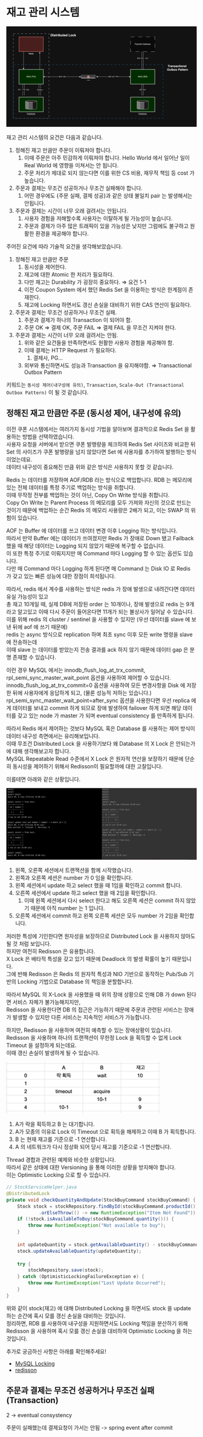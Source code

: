 # 재고 관리 시스템

<img src="./static/diagram.png" />

재고 관리 시스템의 요건은 다음과 같습니다.
1. 정해진 재고 만큼만 주문이 이뤄져야 합니다. 
   1. 이때 주문은 아주 민감하게 이뤄져야 합니다. Hello World 에서 일어난 일이 Real World 에 영향을 미쳐서는 안 됩니다.
   2. 주문 처리가 제대로 되지 않는다면 이를 위한 CS 비용, 재무적 책임 등 cost 가 높습니다.
2. 주문과 결제는 무조건 성공하거나 무조건 실패해야 합니다.
   1. 어떤 경우에도 {주문 실패, 결제 성공}과 같은 상태 불일치 pair 는 발생해서는 안됩니다.
3. 주문과 결제는 시간이 너무 오래 걸려서는 안됩니다.
   1. 사용자 경험을 저해할수록 사용자는 이탈하게 될 가능성이 높습니다.
   2. 주문과 결제가 아주 많은 트래픽이 있을 가능성은 낮지만 그럼에도 불구하고 원활한 환경을 제공해야 합니다.

주어진 요건에 따라 기술적 요건을 생각해보았습니다.

1. 정해진 재고 만큼만 주문
   1. 동시성을 제어한다.
   2. 재고에 대한 Atomic 한 처리가 필요하다.
   3. 다만 재고는 Durability 가 굉장히 중요하다. ⇒ 요건 1-1
   4. 이전 Coupon System 에서 했던 Redis Set 을 이용하는 방식은 한계점이 존재한다.
   5. 재고에 Locking 하면서도 갱신 손실을 대비하기 위한 CAS 연산이 필요하다.
2. 주문과 결제는 무조건 성공하거나 무조건 실패.
   1. 주문과 결제가 하나의 Transaction 이 되어야 함.
   2. 주문 OK ⇒ 결제 OK, 주문 FAIL ⇒ 결제 FAIL 을 무조건 지켜야 한다.
3. 주문과 결제는 시간이 너무 오래 걸려서는 안됨.
   1. 위와 같은 요건들을 만족하면서도 원활한 사용자 경험을 제공해야 함.
   2. 이때 결제는 HTTP Request 가 필요하다.
      1. 결제사, PG...
   3. 외부와 통신하면서도 성능과 Transaction 을 유지해야함. ⇒ Transactional Outbox Pattern

키워드는 `동시성 제어(내구성에 유의)`, `Transaction`, `Scale-Out (Transactional Outbox Pattern)` 이 될 것 같습니다.

## 정해진 재고 만큼만 주문 (동시성 제어, 내구성에 유의)

이전 쿠폰 시스템에서는 여러가지 동시성 기법을 알아보며 결과적으로 Redis Set 을 활용하는 방법을 선택하였습니다.  
사용자 요청을 서버에서 받으면 쿠폰 발행량을 체크하여 Redis Set 사이즈와 비교한 뒤 Set 의 사이즈가 쿠폰 발행량을 넘지 않았다면 Set 에 사용자를 추가하여 발행하는 방식이었는데요.  
데이터 내구성이 중요해진 만큼 위와 같은 방식은 사용하지 못할 것 같습니다.

Redis 는 데이터를 저장하며 AOF/RDB 라는 방식으로 백업합니다.
RDB 는 메모리에 있는 전체 데이터를 특정 주기로 백업하는 방식을 취합니다.   
이때 무작정 전부를 백업하는 것이 아닌, Copy On Write 방식을 취합니다.  
Copy On Write 는 Parent Process 의 메모리를 모두 가져와 자신의 것으로 만드는 것이기 때문에 백업하는 순간 Redis 의 메모리 사용량은 2배가 되고, 이는 SWAP 의 위험이 있습니다.  

AOF 는 Buffer 에 데이터를 쓰고 데이터 변경 이후 Logging 하는 방식입니다.  
따라서 만약 Buffer 에는 데이터가 쓰여졌지만 Redis 가 장애로 Down 됐고 Failback 했을 때 해당 데이터는 Logging 되지 않았기 때문에 복구할 수 없습니다.  
이 또한 특정 주기로 이뤄지지만 매 Command 마다 Logging 할 수 있는 옵션도 있습니다.  
다만 매 Command 마다 Logging 하게 된다면 매 Command 는 Disk IO 로 Redis 가 갖고 있는 빠른 성능에 대한 장점이 희석됩니다.  

따라서, redis 에서 계수를 사용하는 방식은 redis 가 장애 발생으로 내려간다면 데이터 유실 가능성이 있고   
총 재고 10개일 때, 실제 DB에 저장된 order 는 10개이나, 장애 발생으로 redis 는 9개라고 알고있고 이때 다시 주문이 들어온다면 11개가 되는 불상사가 일어날 수 있습니다.   
이를 위해 redis 의 cluster / sentinel 을 사용할 수 있지만 (우선 데이터를 slave 에 보낸 뒤에 aof 에 쓰기 때문에)   
redis 는 async 방식으로 replication 하며 최초 sync 이후 모든 write 명령을 slave 에 전송하는데   
이때 slave 는 데이터를 받았는지 전송 결과를 ack 하지 않기 때문에 데이터 gap 은 분명 존재할 수 있습니다.  

이런 경우 MySQL 에서는 innodb_flush_log_at_trx_commit, rpl_semi_sync_master_wait_point 옵션을 사용하여 제어할 수 있습니다.    
innodb_flush_log_at_trx_commit=0 옵션을 사용하여 모든 변경사항을 Disk 에 저장한 뒤에 사용자에게 응답하게 되고, (물론 성능적 저하는 있습니다.)  
rpl_semi_sync_master_wait_point=after_sync 옵션을 사용한다면 우선 replica 에게 데이터를 보내고 commit 하게 되므로 장애 발생하여 failover 하게 되면 해당 데이터를 갖고 있는 node 가 master 가 되며 eventual consistency 를 만족하게 됩니다.  

따라서 Redis 에서 제어하는 것보다 MySQL 혹은 Database 를 사용하는 제어 방식이 데이터 내구성 측면에서는 유리해보입니다.   
이때 무조건 Distributed Lock 을 사용하기보다 왜 Database 의 X Lock 은 안되는가에 대해 생각해보고자 합니다.  
MySQL Repeatable Read 수준에서 X Lock 은 원자적 연산을 보장하기 때문에 단순히 동시성을 제어하기 위해서 Redisson이 필요할까에 대한 고찰입니다.  

이를테면 아래와 같은 상황입니다.  

<img src="./static/mysql-xlock.png" />

1. 왼쪽, 오른쪽 세션에서 트랜잭션을 함께 시작했습니다.
2. 왼쪽과 오른쪽 세션은 number 가 0 임을 확인합니다.
3. 왼쪽 세션에서 update 하고 select 했을 때 1임을 확인하고 commit 합니다.
4. 오른쪽 세션에서 update 하고 select 했을 때 2임을 확인합니다.
   1. 이때 왼쪽 세션에서 다시 select 한다고 해도 오른쪽 세션은 commit 하지 않았기 때문에 아직 number 는 1 입니다.
5. 오른쪽 세션에서 commit 하고 왼쪽 오른쪽 세션은 모두 number 가 2임을 확인합니다.

저러한 특성에 기인한다면 원자성을 보장하므로 Distributed Lock 을 사용하지 않아도 될 것 처럼 보입니다.  
하지만 여전히 Redisson 은 유용합니다.  
X Lock 은 배타적 특성을 갖고 있기 때문에 Deadlock 의 발생 확률이 높기 때문입니다.  
그에 반해 Redisson 은 Redis 의 원자적 특성과 NIO 기반으로 동작하는 Pub/Sub 기반의 Locking 기법으로 Database 의 책임을 분할합니다.  

따라서 MySQL 의 X-Lock 을 사용했을 때 위의 장애 상황으로 인해 DB 가 down 된다면 서비스 자체가 불가능해지지만,  
Redisson 을 사용한다면 DB 의 접근은 가능하기 때문에 주문과 관련된 서비스는 장애가 발생할 수 있지만 다른 서비스는 지속적인 서비스가 가능합니다.  

하지만, Redisson 을 사용하며 여전히 예측할 수 있는 장애상황이 있습니다.  
Redisson 을 사용하며 하나의 트랜잭션이 무한정 Lock 을 획득할 수 없게 Lock Timeout 을 설정하게 되는데요.  
이때 갱신 손실이 발생하게 될 수 있습니다.

<img src="./static/lost-update.png" />

1. A가 락을 획득하고 B 는 대기합니다.
2. A가 모종의 이유로 Lock 이 Timeout 으로 획득을 해제하고 이때 B 가 획득합니다.
3. B 는 현재 재고를 기준으로 -1 연산합니다.
4. A 의 네트워크가 다시 정상화 되어 당시 재고를 기준으로 -1 연산합니다.

Thread 경합과 관련된 예제와 비슷한 상황입니다.  
따라서 같은 상태에 대한 Versioning 을 통해 이러한 상황을 방지해야 합니다.  
이는 Optimistic Locking 으로 할 수 있습니다.  

```java
// StockServiceHelper.java
@DistributedLock
private void checkQuantityAndUpdate(StockBuyCommand stockBuyCommand) {
    Stock stock = stockRepository.findById(stockBuyCommand.productId())
            .orElseThrow(() -> new RuntimeException("Item Not Found"));
    if (!stock.isAvailableToBuy(stockBuyCommand.quantity())) {
        throw new RuntimeException("Not available to buy");
    }

    int updateQuantity = stock.getAvailableQuantity() - stockBuyCommand.quantity();
    stock.updateAvailableQuantity(updateQuantity);

    try {
        stockRepository.save(stock);
    } catch (OptimisticLockingFailureException e) {
        throw new RuntimeException("Lost Update Occurred");
    }
}
```

위와 같이 stock(재고) 에 대해 Distributed Locking 을 하면서도 stock 을 update 하는 순간에 혹시 모를 갱신 손실을 대비하는 것입니다.  
정리하면, RDB 를 사용하여 내구성을 지원하면서도 Locking 책임을 분산하기 위해 Redisson 을 사용하며 혹시 모를 갱신 손실을 대비하여 Optimistic Locking 을 하는 것입니다.  

추가로 궁금하신 사항은 아래를 확인해주세요!
- <a href="https://liltdevs.tistory.com/192">MySQL Locking</a>
- <a href="https://liltdevs.tistory.com/198">redisson</a>

## 주문과 결제는 무조건 성공하거나 무조건 실패(Transaction)

2 -> eventual consystency

주문이 실패했는데 결제요청이 가서는 안됨 -> spring event after commit